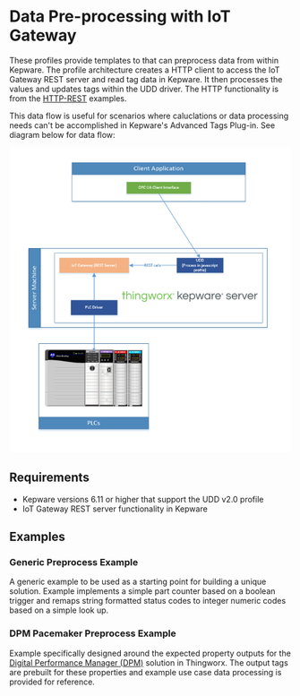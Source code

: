 # Data Pre-processing with IoT Gateway

These profiles provide templates to that can preprocess data from within Kepware. The profile architecture creates a HTTP client to access the IoT Gateway REST server and read tag data in Kepware. It then processes the values and updates tags within the UDD driver. The HTTP functionality is from the [HTTP-REST](../../HTTP-REST/) examples.

This data flow is useful for scenarios where caluclations or data processing needs can't be accomplished in Kepware's Advanced Tags Plug-in. See diagram below for data flow:

![Image](doc/diagram.png)

## Requirements

- Kepware versions 6.11 or higher that support the UDD v2.0 profile
- IoT Gateway REST server functionality in Kepware

## Examples

### Generic Preprocess Example

A generic example to be used as a starting point for building a unique solution. Example implements a simple part counter based on a boolean trigger and remaps string formatted status codes to integer numeric codes based on a simple look up.

### DPM Pacemaker Preprocess Example

Example specifically designed around the expected property outputs for the [Digital Performance Manager (DPM)](https://www.ptc.com/en/products/digital-performance-management)  solution in Thingworx. The output tags are prebuilt for these properties and example use case data processing is provided for reference.
